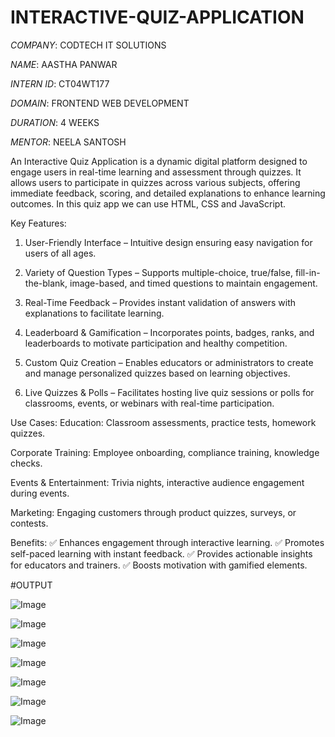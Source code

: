 # INTERACTIVE-QUIZ-APPLICATION

*COMPANY*: CODTECH IT SOLUTIONS

*NAME*: AASTHA PANWAR

*INTERN ID*: CT04WT177

*DOMAIN*: FRONTEND WEB DEVELOPMENT

*DURATION*: 4 WEEKS

*MENTOR*: NEELA SANTOSH

An Interactive Quiz Application is a dynamic digital platform designed to engage users in real-time learning and assessment through quizzes. It allows users to participate in quizzes across various subjects, offering immediate feedback, scoring, and detailed explanations to enhance learning outcomes. In this quiz app we can use HTML, CSS and JavaScript.

Key Features:
1. User-Friendly Interface – Intuitive design ensuring easy navigation for users of all ages.

2. Variety of Question Types – Supports multiple-choice, true/false, fill-in-the-blank, image-based, and timed questions to maintain engagement.

3. Real-Time Feedback – Provides instant validation of answers with explanations to facilitate learning.

4. Leaderboard & Gamification – Incorporates points, badges, ranks, and leaderboards to motivate participation and healthy competition.

5. Custom Quiz Creation – Enables educators or administrators to create and manage personalized quizzes based on learning objectives.

6. Live Quizzes & Polls – Facilitates hosting live quiz sessions or polls for classrooms, events, or webinars with real-time participation.

Use Cases:
Education: Classroom assessments, practice tests, homework quizzes.

Corporate Training: Employee onboarding, compliance training, knowledge checks.

Events & Entertainment: Trivia nights, interactive audience engagement during events.

Marketing: Engaging customers through product quizzes, surveys, or contests.

Benefits:
✅ Enhances engagement through interactive learning.
✅ Promotes self-paced learning with instant feedback.
✅ Provides actionable insights for educators and trainers.
✅ Boosts motivation with gamified elements.

#OUTPUT

![Image](https://github.com/user-attachments/assets/b8ae8eb1-29d8-4645-85ad-23cdf7a0c3ce)

![Image](https://github.com/user-attachments/assets/b35d8bad-a96f-46bb-b80f-1db5fcc7d9f8)

![Image](https://github.com/user-attachments/assets/5eafcfea-9d79-4253-9166-256b2fa79249)

![Image](https://github.com/user-attachments/assets/57351b3e-0ab0-4ec7-9b11-fbf3991bc59a)

![Image](https://github.com/user-attachments/assets/09baa64e-0a57-43d1-81fb-ba52bd5374de)

![Image](https://github.com/user-attachments/assets/06c9476b-5373-4176-939a-ac4d8d4c164b)

![Image](https://github.com/user-attachments/assets/cd05f3d1-b221-49fc-8a46-8bb20dd704e4)









